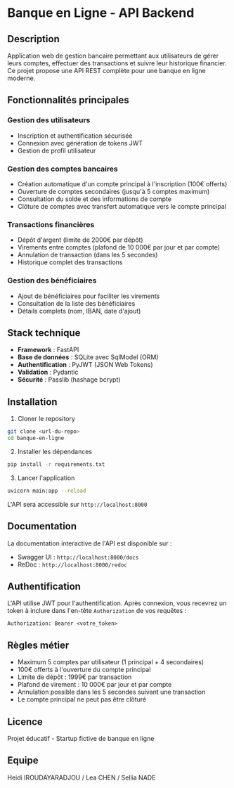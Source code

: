 # Banque en Ligne - API Backend

## Description

Application web de gestion bancaire permettant aux utilisateurs de gérer leurs comptes, effectuer des transactions et suivre leur historique financier. Ce projet propose une API REST complète pour une banque en ligne moderne.

## Fonctionnalités principales

### Gestion des utilisateurs
- Inscription et authentification sécurisée
- Connexion avec génération de tokens JWT
- Gestion de profil utilisateur

### Gestion des comptes bancaires
- Création automatique d'un compte principal à l'inscription (100€ offerts)
- Ouverture de comptes secondaires (jusqu'à 5 comptes maximum)
- Consultation du solde et des informations de compte
- Clôture de comptes avec transfert automatique vers le compte principal

### Transactions financières
- Dépôt d'argent (limite de 2000€ par dépôt)
- Virements entre comptes (plafond de 10 000€ par jour et par compte)
- Annulation de transaction (dans les 5 secondes)
- Historique complet des transactions

### Gestion des bénéficiaires
- Ajout de bénéficiaires pour faciliter les virements
- Consultation de la liste des bénéficiaires
- Détails complets (nom, IBAN, date d'ajout)

## Stack technique

- **Framework** : FastAPI
- **Base de données** : SQLite avec SqlModel (ORM)
- **Authentification** : PyJWT (JSON Web Tokens)
- **Validation** : Pydantic
- **Sécurité** : Passlib (hashage bcrypt)

## Installation

1. Cloner le repository
```bash
git clone <url-du-repo>
cd banque-en-ligne
```

2. Installer les dépendances
```bash
pip install -r requirements.txt
```

3. Lancer l'application
```bash
uvicorn main:app --reload
```

L'API sera accessible sur `http://localhost:8000`

## Documentation

La documentation interactive de l'API est disponible sur :
- Swagger UI : `http://localhost:8000/docs`
- ReDoc : `http://localhost:8000/redoc`

## Authentification

L'API utilise JWT pour l'authentification. Après connexion, vous recevrez un token à inclure dans l'en-tête `Authorization` de vos requêtes :

```
Authorization: Bearer <votre_token>
```

## Règles métier

- Maximum 5 comptes par utilisateur (1 principal + 4 secondaires)
- 100€ offerts à l'ouverture du compte principal
- Limite de dépôt : 1999€ par transaction
- Plafond de virement : 10 000€ par jour et par compte
- Annulation possible dans les 5 secondes suivant une transaction
- Le compte principal ne peut pas être clôturé

## Licence

Projet éducatif - Startup fictive de banque en ligne

## Equipe

Heidi IROUDAYARADJOU / Lea CHEN / Sellia NADE